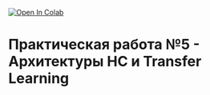 [![Open In Colab](https://colab.research.google.com/assets/colab-badge.svg)](https://githubtocolab.com/Flexlug/DeepLearning/blob/main/Homework5/Homework5.ipynb)

# Практическая работа №5 - Архитектуры НС и Transfer Learning